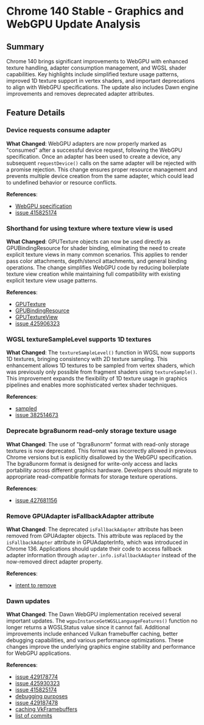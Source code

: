 # Chrome 140 Stable - Graphics and WebGPU Update Analysis

## Summary

Chrome 140 brings significant improvements to WebGPU with enhanced texture handling, adapter consumption management, and WGSL shader capabilities. Key highlights include simplified texture usage patterns, improved 1D texture support in vertex shaders, and important deprecations to align with WebGPU specifications. The update also includes Dawn engine improvements and removes deprecated adapter attributes.

## Feature Details

### Device requests consume adapter

**What Changed**:
WebGPU adapters are now properly marked as "consumed" after a successful device request, following the WebGPU specification. Once an adapter has been used to create a device, any subsequent `requestDevice()` calls on the same adapter will be rejected with a promise rejection. This change ensures proper resource management and prevents multiple device creation from the same adapter, which could lead to undefined behavior or resource conflicts.

**References**:
- [WebGPU specification](https://gpuweb.github.io/gpuweb/#ref-for-dom-adapter-state-consumed%E2%91%A1)
- [issue 415825174](https://issues.chromium.org/issues/415825174)

### Shorthand for using texture where texture view is used

**What Changed**:
GPUTexture objects can now be used directly as GPUBindingResource for shader binding, eliminating the need to create explicit texture views in many common scenarios. This applies to render pass color attachments, depth/stencil attachments, and general binding operations. The change simplifies WebGPU code by reducing boilerplate texture view creation while maintaining full compatibility with existing explicit texture view usage patterns.

**References**:
- [GPUTexture](https://gpuweb.github.io/gpuweb/#gputexture)
- [GPUBindingResource](https://gpuweb.github.io/gpuweb/#typedefdef-gpubindingresource)
- [GPUTextureView](https://gpuweb.github.io/gpuweb/#dictdef-gpubufferbinding)
- [issue 425906323](https://issues.chromium.org/issues/425906323)

### WGSL textureSampleLevel supports 1D textures

**What Changed**:
The `textureSampleLevel()` function in WGSL now supports 1D textures, bringing consistency with 2D texture sampling. This enhancement allows 1D textures to be sampled from vertex shaders, which was previously only possible from fragment shaders using `textureSample()`. This improvement expands the flexibility of 1D texture usage in graphics pipelines and enables more sophisticated vertex shader techniques.

**References**:
- [sampled](https://gpuweb.github.io/gpuweb/wgsl/#texturesamplelevel)
- [issue 382514673](https://issues.chromium.org/issues/382514673)

### Deprecate bgra8unorm read-only storage texture usage

**What Changed**:
The use of "bgra8unorm" format with read-only storage textures is now deprecated. This format was incorrectly allowed in previous Chrome versions but is explicitly disallowed by the WebGPU specification. The bgra8unorm format is designed for write-only access and lacks portability across different graphics hardware. Developers should migrate to appropriate read-compatible formats for storage texture operations.

**References**:
- [issue 427681156](https://issues.chromium.org/issues/427681156)

### Remove GPUAdapter isFallbackAdapter attribute

**What Changed**:
The deprecated `isFallbackAdapter` attribute has been removed from GPUAdapter objects. This attribute was replaced by the `isFallbackAdapter` attribute in GPUAdapterInfo, which was introduced in Chrome 136. Applications should update their code to access fallback adapter information through `adapter.info.isFallbackAdapter` instead of the now-removed direct adapter property.

**References**:
- [intent to remove](https://groups.google.com/a/chromium.org/g/blink-dev/c/Wzr22XXV3s8)

### Dawn updates

**What Changed**:
The Dawn WebGPU implementation received several important updates. The `wgpuInstanceGetWGSLLanguageFeatures()` function no longer returns a WGSLStatus value since it cannot fail. Additional improvements include enhanced Vulkan framebuffer caching, better debugging capabilities, and various performance optimizations. These changes improve the underlying graphics engine stability and performance for WebGPU applications.

**References**:
- [issue 429178774](https://issues.chromium.org/issues/429178774)
- [issue 425930323](https://issues.chromium.org/issues/425930323)
- [issue 415825174](https://issues.chromium.org/issues/415825174)
- [debugging purposes](https://dawn.googlesource.com/dawn/+/refs/heads/main/docs/dawn/debugging.md)
- [issue 429187478](http://issues.chromium.org/issues/429187478)
- [caching VkFramebuffers](https://dawn.googlesource.com/dawn/+/ddf2e1f61d20171ecd10ae3be70acb750a56686d)
- [list of commits](https://dawn.googlesource.com/dawn/+log/chromium/7258..chromium/7339?n=1000)